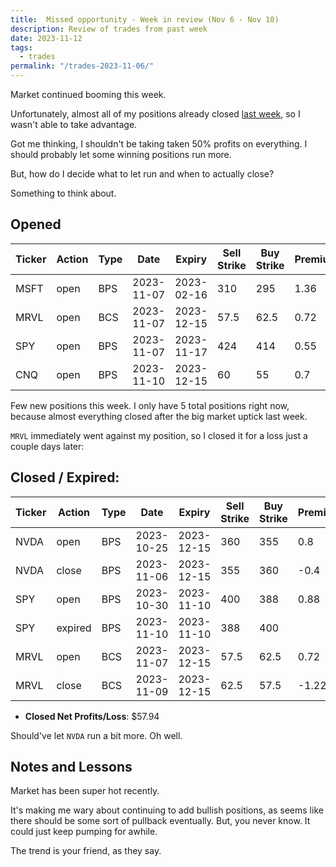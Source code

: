 ```yaml
---
title:  Missed opportunity - Week in review (Nov 6 - Nov 10)
description: Review of trades from past week
date: 2023-11-12
tags:
  - trades
permalink: "/trades-2023-11-06/"
---
```

Market continued booming this week.

Unfortunately, almost all of my positions already closed <a href="https://options1k.com/trades-2023-10-30/">last week</a>, so I wasn't able to take advantage.

Got me thinking, I shouldn't be taking taken 50% profits on everything.  I should probably let some winning positions run more.

But, how do I decide what to let run and when to actually close?

Something to think about.


## Opened

<div class="trade-table weekly full-width">

|**Ticker**|**Action**|**Type**|**Date**|**Expiry**|**Sell Strike**|**Buy Strike**|**Premium**|**Qty**|**Fee**|**Net**|
|---|---|---|---|---|---|---|---|---|---|---|
|MSFT|open|BPS|2023-11-07|2023-02-16|310|295|1.36|1|1.24|134.76|
|MRVL|open|BCS|2023-11-07|2023-12-15|57.5|62.5|0.72|2|2.73|141.27|
|SPY|open|BPS|2023-11-07|2023-11-17|424|414|0.55|1|2.08|52.92|
|CNQ|open|BPS|2023-11-10|2023-12-15|60|55|0.7|2|0.24|139.76|

</div>

Few new positions this week.  I only have 5 total positions right now, because almost everything closed after the big market uptick last week.  

`MRVL` immediately went against my position, so I closed it for a loss just a couple days later:


## Closed / Expired:


<div class = "trade-table monthly full-width">

|**Ticker**|**Action**|**Type**|**Date**|**Expiry**|**Sell Strike**|**Buy Strike**|**Premium**|**Qty**|**Fee**|**Net**|**Profit/Loss**|
|---|---|---|---|---|---|---|---|---|---|---|---|
|NVDA|open|BPS|2023-10-25|2023-12-15|360|355|0.8|2|1.38|158.62|$77.22|
|NVDA|close|BPS|2023-11-06|2023-12-15|355|360|-0.4|2|1.4|-81.4|
|SPY|open|BPS|2023-10-30|2023-11-10|400|388|0.88|1|2.48|85.52|$85.52|
|SPY|expired|BPS|2023-11-10|2023-11-10|388|400||1||0|
|MRVL|open|BCS|2023-11-07|2023-12-15|57.5|62.5|0.72|2|2.73|141.27|-$104.80|
|MRVL|close|BCS|2023-11-09|2023-12-15|62.5|57.5|-1.22|2|2.07|-246.07|

</div>

- **Closed Net Profits/Loss**: $57.94

Should've let `NVDA` run a bit more.  Oh well.

## Notes and Lessons

Market has been super hot recently.  

It's making me wary about continuing to add bullish positions, as seems like there should be some sort of pullback eventually.  But, you never know.  It could just keep pumping for awhile.  

The trend is your friend, as they say.

